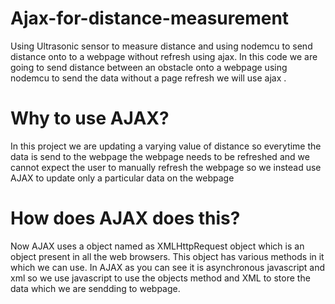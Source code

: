 # Ajax-for-distance-measurement
Using Ultrasonic sensor to measure distance and using nodemcu to send distance onto to a webpage without refresh using ajax.
In this code we are going to send distance between an obstacle onto a webpage using nodemcu to send the data without a page refresh we will use ajax .
# Why to use AJAX?
In this project we are updating a varying value of distance so everytime the data is send to the webpage the webpage needs to be refreshed and we cannot expect the user to manually refresh the webpage so we instead use AJAX to update only a particular data on the webpage
# How does AJAX does this?
Now AJAX uses a object named as XMLHttpRequest object which is an object present in all the web browsers. This object has various methods in it which we can use.
In AJAX as you can see it is asynchronous javascript and xml so we use javascript to use the objects method and XML to store the data which we are sendding to webpage.

